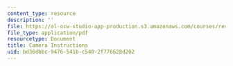 ```yaml
---
content_type: resource
description: ''
file: https://ol-ocw-studio-app-production.s3.amazonaws.com/courses/res-2-006-girls-who-build-cameras-summer-2016/bd36dbbc9476541bc5402f776628d202_MITRES_2_006SUM16_Camera.pdf
file_type: application/pdf
resourcetype: Document
title: Camera Instructions
uid: bd36dbbc-9476-541b-c540-2f776628d202
---
```

